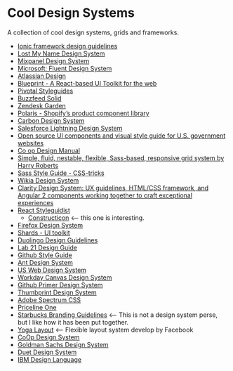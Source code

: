 # Cool Design Systems

A collection of cool design systems, grids and frameworks.

- [Ionic framework design guidelines](https://ionicframework.com/docs/)
- [Lost My Name Design System](http://design-system.lostmy.name)
- [Mixpanel Design System](https://design.mixpanel.com/)
- [Microsoft: Fluent Design System](https://developer.microsoft.com/en-us/windows/apps/design)
- [Atlassian Design](https://atlassian.design)
- [Blueprint - A React-based UI Toolkit for the web](http://blueprintjs.com)
- [Pivotal Styleguides](http://styleguide.pivotal.io)
- [Buzzfeed Solid](http://solid.buzzfeed.com)
- [Zendesk Garden](https://garden.zendesk.com)
- [Polaris - Shopify’s product component library](https://polaris.shopify.com/)
- [Carbon Design System](https://github.com/carbon-design-system)
- [Salesforce Lightning Design System](https://github.com/salesforce-ux/design-system)
- [Open source UI components and visual style guide for U.S. government websites](https://github.com/18F/web-design-standards)
- [Co op Design Manual](https://coop-design-manual.herokuapp.com)
- [Simple, fluid, nestable, flexible, Sass-based, responsive grid system by Harry Roberts](https://github.com/csswizardry/csswizardry-grids)
- [Sass Style Guide - CSS-tricks](https://css-tricks.com/sass-style-guide/)
- [Wikia Design System](https://github.com/Wikia/design-system)
- [Clarity Design System: UX guidelines, HTML/CSS framework, and Angular 2 components working together to craft exceptional experiences](https://github.com/vmware/clarity)
- [React Styleguidist](https://react-styleguidist.js.org)
    - [Constructicon](https://everydayhero.github.io/constructicon/) <-- this one is interesting.
- [Firefox Design System](https://design.firefox.com/)
- [Shards - UI toolkit](https://designrevision.com/downloads/shards/)
- [Duolingo Design Guidelines](http://www.duolingo.com/design/)
- [Lab 21 Design Guide](https://www.blog.lab21.gr/design-guide)
- [Github Style Guide](https://styleguide.github.com/primer/)
- [Ant Design System](https://ant.design/docs/spec/introduce)
- [US Web Design System](https://designsystem.digital.gov)
- [Workday Canvas Design System](https://design.workday.com)
- [Github Primer Design System](https://styleguide.github.com/primer/)
- [Thumbprint Design System](https://thumbprint.design)
- [Adobe Spectrum CSS](https://opensource.adobe.com/spectrum-css/)
- [Priceline One](https://pricelinelabs.github.io/design-system/)
- [Starbucks Branding Guidelines](https://creative.starbucks.com/) <-- This is not a design system perse, but I like how it has been put together.
- [Yoga Layout](https://yogalayout.com/) <-- Flexible layout system develop by Facebook
- [CoOp Design System](https://coop-design-system.herokuapp.com)
- [Goldman Sachs Design System](https://design.gs.com/d/)
- [Duet Design System](https://www.duetds.com)
- [IBM Design Language](https://www.ibm.com/design/language/)




